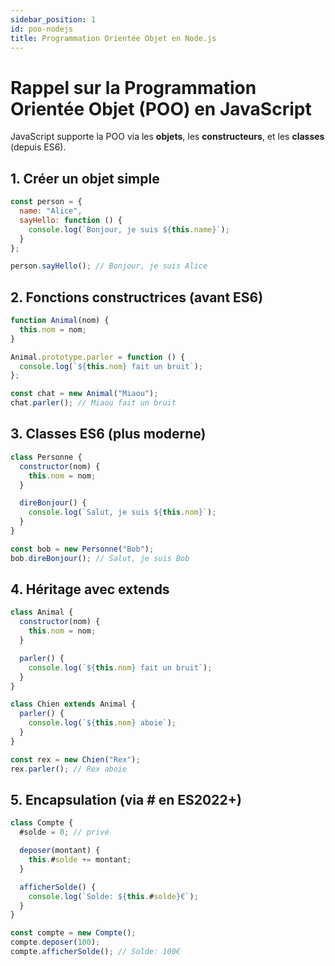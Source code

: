 ```yaml
---
sidebar_position: 1
id: poo-nodejs
title: Programmation Orientée Objet en Node.js
---
```


# Rappel sur la Programmation Orientée Objet (POO) en JavaScript

JavaScript supporte la POO via les **objets**, les **constructeurs**, et les **classes** (depuis ES6).

## 1. Créer un objet simple

```js
const person = {
  name: "Alice",
  sayHello: function () {
    console.log(`Bonjour, je suis ${this.name}`);
  }
};

person.sayHello(); // Bonjour, je suis Alice
```

## 2. Fonctions constructrices (avant ES6)

```js
function Animal(nom) {
  this.nom = nom;
}

Animal.prototype.parler = function () {
  console.log(`${this.nom} fait un bruit`);
};

const chat = new Animal("Miaou");
chat.parler(); // Miaou fait un bruit
```
## 3. Classes ES6 (plus moderne)

```js
class Personne {
  constructor(nom) {
    this.nom = nom;
  }

  direBonjour() {
    console.log(`Salut, je suis ${this.nom}`);
  }
}

const bob = new Personne("Bob");
bob.direBonjour(); // Salut, je suis Bob
```

## 4. Héritage avec extends

```js
class Animal {
  constructor(nom) {
    this.nom = nom;
  }

  parler() {
    console.log(`${this.nom} fait un bruit`);
  }
}

class Chien extends Animal {
  parler() {
    console.log(`${this.nom} aboie`);
  }
}

const rex = new Chien("Rex");
rex.parler(); // Rex aboie
```

## 5. Encapsulation (via # en ES2022+)

```js
class Compte {
  #solde = 0; // privé

  deposer(montant) {
    this.#solde += montant;
  }

  afficherSolde() {
    console.log(`Solde: ${this.#solde}€`);
  }
}

const compte = new Compte();
compte.deposer(100);
compte.afficherSolde(); // Solde: 100€
```